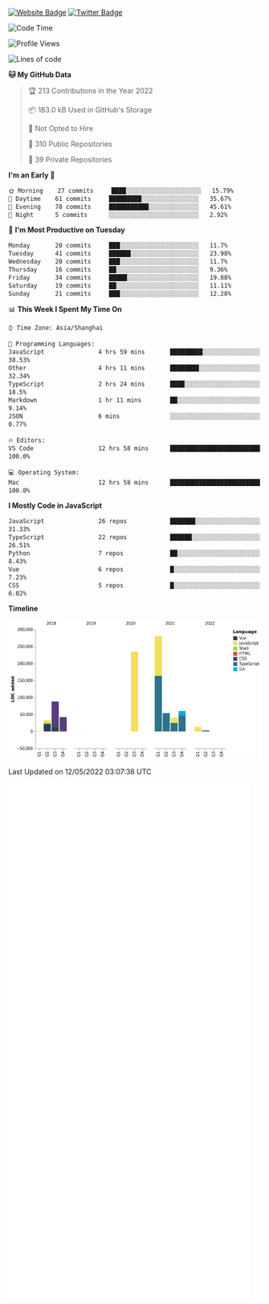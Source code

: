 [![Website Badge](https://img.shields.io/badge/-caos.me-444444?style=flat&logo=Google-Chrome&logoColor=f2f2f2&link=https://caos.me)](https://caos.me)
[![Twitter Badge](https://img.shields.io/badge/-@caosbad-1da1f2?style=flat&labelColor=1ca0f1&logo=twitter&logoColor=white&link=https://twitter.com/caosbad)](https://twitter.com/caosbad)



<!--START_SECTION:waka-->
![Code Time](http://img.shields.io/badge/Code%20Time-268%20hrs%2042%20mins-blue)

![Profile Views](http://img.shields.io/badge/Profile%20Views-18-blue)

![Lines of code](https://img.shields.io/badge/From%20Hello%20World%20I%27ve%20Written-852%20Thousand%20lines%20of%20code-blue)

**🐱 My GitHub Data** 

> 🏆 213 Contributions in the Year 2022
 > 
> 📦 183.0 kB Used in GitHub's Storage 
 > 
> 🚫 Not Opted to Hire
 > 
> 📜 310 Public Repositories 
 > 
> 🔑 39 Private Repositories  
 > 
**I'm an Early 🐤** 

```text
🌞 Morning    27 commits     ████░░░░░░░░░░░░░░░░░░░░░   15.79% 
🌆 Daytime    61 commits     █████████░░░░░░░░░░░░░░░░   35.67% 
🌃 Evening    78 commits     ███████████░░░░░░░░░░░░░░   45.61% 
🌙 Night      5 commits      ░░░░░░░░░░░░░░░░░░░░░░░░░   2.92%

```
📅 **I'm Most Productive on Tuesday** 

```text
Monday       20 commits     ███░░░░░░░░░░░░░░░░░░░░░░   11.7% 
Tuesday      41 commits     ██████░░░░░░░░░░░░░░░░░░░   23.98% 
Wednesday    20 commits     ███░░░░░░░░░░░░░░░░░░░░░░   11.7% 
Thursday     16 commits     ██░░░░░░░░░░░░░░░░░░░░░░░   9.36% 
Friday       34 commits     █████░░░░░░░░░░░░░░░░░░░░   19.88% 
Saturday     19 commits     ██░░░░░░░░░░░░░░░░░░░░░░░   11.11% 
Sunday       21 commits     ███░░░░░░░░░░░░░░░░░░░░░░   12.28%

```


📊 **This Week I Spent My Time On** 

```text
⌚︎ Time Zone: Asia/Shanghai

💬 Programming Languages: 
JavaScript               4 hrs 59 mins       █████████░░░░░░░░░░░░░░░░   38.53% 
Other                    4 hrs 11 mins       ████████░░░░░░░░░░░░░░░░░   32.34% 
TypeScript               2 hrs 24 mins       ████░░░░░░░░░░░░░░░░░░░░░   18.5% 
Markdown                 1 hr 11 mins        ██░░░░░░░░░░░░░░░░░░░░░░░   9.14% 
JSON                     6 mins              ░░░░░░░░░░░░░░░░░░░░░░░░░   0.77%

🔥 Editors: 
VS Code                  12 hrs 58 mins      █████████████████████████   100.0%

💻 Operating System: 
Mac                      12 hrs 58 mins      █████████████████████████   100.0%

```

**I Mostly Code in JavaScript** 

```text
JavaScript               26 repos            ███████░░░░░░░░░░░░░░░░░░   31.33% 
TypeScript               22 repos            ██████░░░░░░░░░░░░░░░░░░░   26.51% 
Python                   7 repos             ██░░░░░░░░░░░░░░░░░░░░░░░   8.43% 
Vue                      6 repos             █░░░░░░░░░░░░░░░░░░░░░░░░   7.23% 
CSS                      5 repos             █░░░░░░░░░░░░░░░░░░░░░░░░   6.02%

```


**Timeline**

![Chart not found](https://raw.githubusercontent.com/caosbad/caosbad/master/charts/bar_graph.png) 


 Last Updated on 12/05/2022 03:07:38 UTC
<!--END_SECTION:waka-->


![Metrics](https://github.com/caosbad/CaosBad/blob/master/github-metrics.svg)
